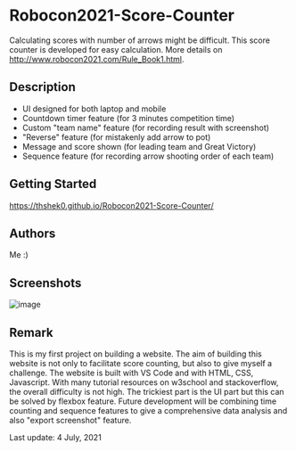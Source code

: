 # Robocon2021-Score-Counter

Calculating scores with number of arrows might be difficult. This score counter is developed for easy calculation. More details on http://www.robocon2021.com/Rule_Book1.html.

## Description

* UI designed for both laptop and mobile
* Countdown timer feature (for 3 minutes competition time)
* Custom "team name" feature (for recording result with screenshot)
* "Reverse" feature (for mistakenly add arrow to pot)
* Message and score shown (for leading team and Great Victory)
* Sequence feature (for recording arrow shooting order of each team)

## Getting Started

https://thshek0.github.io/Robocon2021-Score-Counter/

## Authors

Me :)

## Screenshots

![image](https://user-images.githubusercontent.com/79575934/124390831-e1fb4e80-dd1f-11eb-8694-ac2017eaa370.png)

## Remark

This is my first project on building a website. The aim of building this website is not only to facilitate score counting, but also to give myself a challenge. The website is built with VS Code and with HTML, CSS, Javascript. With many tutorial resources on w3school and stackoverflow, the overall difficulty is not high. The trickiest part is the UI part but this can be solved by flexbox feature. 
Future development will be combining time counting and sequence features to give a comprehensive data analysis and also "export screenshot" feature.

Last update: 4 July, 2021
